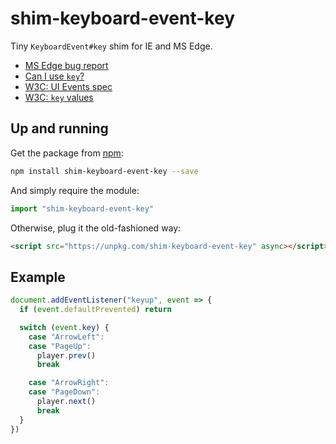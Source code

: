 # shim-keyboard-event-key

Tiny `KeyboardEvent#key` shim for IE and MS Edge.

* [MS Edge bug report](https://developer.microsoft.com/en-us/microsoft-edge/platform/issues/8860571)
* [Can I use `key`?](http://caniuse.com/#feat=keyboardevent-key)
* [W3C: UI Events spec](https://www.w3.org/TR/uievents)
* [W3C: `key` values](https://www.w3.org/TR/uievents-key)

## Up and running

Get the package from [npm](https://www.npmjs.com/package/shim-keyboard-event-key):

```sh
npm install shim-keyboard-event-key --save
```

And simply require the module:

```js
import "shim-keyboard-event-key"
```

Otherwise, plug it the old-fashioned way:

```html
<script src="https://unpkg.com/shim-keyboard-event-key" async></script>
```

## Example

```js
document.addEventListener("keyup", event => {
  if (event.defaultPrevented) return

  switch (event.key) {
    case "ArrowLeft":
    case "PageUp":
      player.prev()
      break

    case "ArrowRight":
    case "PageDown":
      player.next()
      break
  }
})
```
